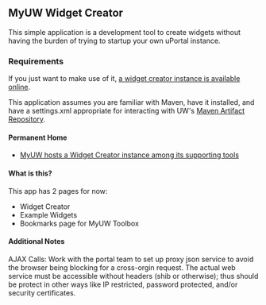 ## MyUW Widget Creator

This simple application is a development tool to create widgets without having the burden of trying to startup your own uPortal instance.

### Requirements

If you just want to make use of it, [a widget creator instance is available online](https://tools.my.wisc.edu/widget-creator/).

This application assumes you are familiar with Maven, have it installed, and have a settings.xml
appropriate for interacting with UW's [Maven Artifact Repository](https://wiki.doit.wisc.edu/confluence/pages/viewpage.action?spaceKey=ST&title=Maven+Repository+Manager).

#### Permanent Home

* [MyUW hosts a Widget Creator instance among its supporting tools](https://tools.my.wisc.edu/widget-creator/)

#### What is this?

This app has 2 pages for now:

* Widget Creator
* Example Widgets
* Bookmarks page for MyUW Toolbox

#### Additional Notes

AJAX Calls: Work with the portal team to set up proxy json service to avoid the browser being blocking for a cross-orgin request.  The actual web service must be accessible without headers (shib or otherwise); thus should be protect in other ways like IP restricted, password protected, and/or security certificates.
